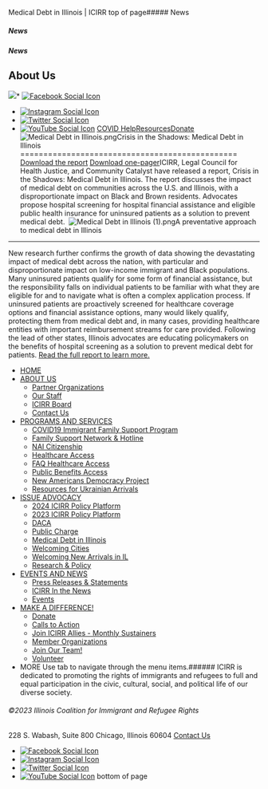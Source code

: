 
Medical Debt in Illinois | ICIRR
top of page##### News
##### News
##### News
About Us
--------
[![](https://static.wixstatic.com/media/aec63a_8815cbc55c30492bb7f74e734e7d1815~mv2.png/v1/crop/x_0,y_2,w_600,h_131/fill/w_460,h_96,al_c,q_85,usm_0.66_1.00_0.01,enc_auto/aec63a_8815cbc55c30492bb7f74e734e7d1815~mv2.png)](https://www.icirr.org)* [![Facebook Social Icon]()](http://www.facebook.com/ICIRR)
* [![Instagram Social Icon]()](https://www.instagram.com/ICIRR_IL/)
* [![Twitter Social Icon]()](https://twitter.com/icirr?lang=en)
* [![YouTube Social  Icon]()](https://www.youtube.com/user/icirr)
[COVID Help](https://www.icirr.org/covid-19-resource-guide)[Resources](https://www.icirr.org/resources)[Donate](https://illinoiscoalitionforimmigrantandrefugeerights-bloom.kindful.com/?campaign=1242232)![Medical Debt in Illinois.png](https://static.wixstatic.com/media/97f293_79190f2110e24d8f92e7c3ca9be86649~mv2.png/v1/fill/w_123,h_123,al_c,q_85,usm_0.66_1.00_0.01,blur_2,enc_auto/97f293_79190f2110e24d8f92e7c3ca9be86649~mv2.png)Crisis in the Shadows: Medical Debt in Illinois
===============================================
[Download the report](https://www.icirr.org/_files/ugd/97f293_2ecfdf2a4c934e8b8f3c8ba3f0bfdb98.pdf) [Download one-pager](https://www.icirr.org/_files/ugd/97f293_5eb463b911d746cf9246a98e8d785ddf.pdf)ICIRR, Legal Council for Health Justice, and Community Catalyst have released a report, Crisis in the Shadows: Medical Debt in Illinois. The report discusses the impact of medical debt on communities across the U.S. and Illinois, with a disproportionate impact on Black and Brown residents. Advocates propose hospital screening for hospital financial assistance and eligible public health insurance for uninsured patients as a solution to prevent medical debt. 
![Medical Debt in Illinois (1).png](https://static.wixstatic.com/media/97f293_8789d9f776f44cfeaf0a865aa6cab5fb~mv2.png/v1/crop/x_0,y_435,w_1080,h_183/fill/w_437,h_74,al_c,q_85,usm_0.66_1.00_0.01,enc_auto/Medical%20Debt%20in%20Illinois%20(1).png)A preventative approach to medical debt in Illinois
---------------------------------------------------
New research further confirms the growth of data showing the devastating impact of medical debt across the nation, with particular and disproportionate impact on low-income immigrant and Black populations. Many uninsured patients qualify for some form of financial assistance, but the responsibility falls on individual patients to be familiar with what they are eligible for and to navigate what is often a complex application process. If uninsured patients are proactively screened for healthcare coverage options and financial assistance options, many would likely qualify, protecting them from medical debt and, in many cases, providing healthcare entities with important reimbursement streams for care provided. Following the lead of other states, Illinois advocates are educating policymakers on the benefits of hospital screening as a solution to prevent medical debt for patients. [Read the full report to learn more.](https://www.icirr.org/_files/ugd/97f293_2ecfdf2a4c934e8b8f3c8ba3f0bfdb98.pdf)
* [HOME](https://www.icirr.org)
* [ABOUT US](https://www.icirr.org/about)
	+ [Partner Organizations](https://www.icirr.org/partner-organizations)
	+ [Our Staff](https://www.icirr.org/our-staff)
	+ [ICIRR Board](https://www.icirr.org/icirr-board)
	+ [Contact Us](https://www.icirr.org/contact)
* [PROGRAMS AND SERVICES](https://www.icirr.org/programs-and-services)
	+ [COVID19 Immigrant Family Support Program](https://www.icirr.org/covidil)
	+ [Family Support Network & Hotline](https://www.icirr.org/fsn)
	+ [NAI Citizenship](https://www.icirr.org/nai)
	+ [Healthcare Access](https://www.icirr.org/healthcare-access)
	+ [FAQ Healthcare Access](https://www.icirr.org/healthcare-faq)
	+ [Public Benefits Access](https://www.icirr.org/public-benefits-access)
	+ [New Americans Democracy Project](https://www.icirr.org/new-americans-democracy-project)
	+ [Resources for Ukrainian Arrivals](https://www.icirr.org/ukrainian-arrivals)
* [ISSUE ADVOCACY](https://www.icirr.org/issue-advocacy)
	+ [2024 ICIRR Policy Platform](https://www.icirr.org/2024-platform)
	+ [2023 ICIRR Policy Platform](https://www.icirr.org/2023-platform)
	+ [DACA](https://www.icirr.org/daca)
	+ [Public Charge](https://www.icirr.org/publiccharge)
	+ [Medical Debt in Illinois](https://www.icirr.org/ilmedicaldebt)
	+ [Welcoming Cities](https://www.icirr.org/welcoming-cities)
	+ [Welcoming New Arrivals in IL](https://www.icirr.org/newarrivals)
	+ [Research & Policy](https://www.icirr.org/research-and-policy)
* [EVENTS AND NEWS](https://www.icirr.org/events-and-news-1)
	+ [Press Releases & Statements](https://www.icirr.org/press)
	+ [ICIRR In the News](https://www.icirr.org/news)
	+ [Events](https://www.icirr.org/event)
* [MAKE A DIFFERENCE!](https://www.icirr.org/make-a-difference)
	+ [Donate](https://illinoiscoalitionforimmigrantandrefugeerights-bloom.kindful.com/)
	+ [Calls to Action](https://www.icirr.org/calls-to-action)
	+ [Join ICIRR Allies - Monthly Sustainers](https://illinoiscoalitionforimmigrantandrefugeerights-bloom.kindful.com/?campaign=1258485)
	+ [Member Organizations](https://www.icirr.org/become-a-member-organization)
	+ [Join Our Team!](https://www.icirr.org/join-our-team)
	+ [Volunteer](https://www.icirr.org/volunteer)
* MORE
Use tab to navigate through the menu items.###### ICIRR is dedicated to promoting the rights of immigrants and refugees to full and equal participation in the civic, cultural, social, and political life of our diverse society.
###### ©2023 Illinois Coalition for Immigrant and Refugee Rights
228 S. Wabash, Suite 800
Chicago, Illinois 60604
[Contact Us](https://www.icirr.org/contact)
* [![Facebook Social Icon]()](http://www.facebook.com/ICIRR)
* [![Instagram Social Icon]()](https://www.instagram.com/ICIRR_IL/)
* [![Twitter Social Icon]()](https://twitter.com/icirr?lang=en)
* [![YouTube Social  Icon]()](https://www.youtube.com/user/icirr)
bottom of page
